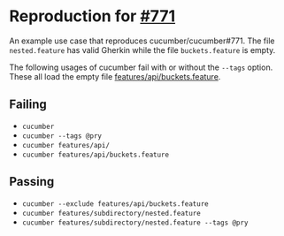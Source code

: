 # Reproduction for [#771](https://github.com/cucumber/cucumber/issues/771)
An example use case that reproduces cucumber/cucumber#771. The file `nested.feature` has valid Gherkin while the file `buckets.feature` is empty.

The following usages of cucumber fail with or without the `--tags` option. These all load the empty file [features/api/buckets.feature](features/api/buckets.feature).

## Failing
* `cucumber`
* `cucumber --tags @pry`
* `cucumber features/api/`
* `cucumber features/api/buckets.feature`

## Passing
* `cucumber --exclude features/api/buckets.feature`
* `cucumber features/subdirectory/nested.feature`
* `cucumber features/subdirectory/nested.feature --tags @pry`
